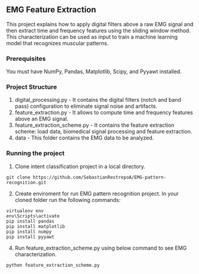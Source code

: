 ## EMG Feature Extraction

This project explains how to apply digital filters above a raw EMG signal and then extract time and frequency features using 
the sliding window method. This characterization can be used as input to train a machine learning model that recognizes muscular patterns.


### Prerequisites
You must have NumPy, Pandas, Matplotlib, Scipy, and  Pyyawt installed.

### Project Structure

1. digital_processing.py - It contains the digital filters (notch and band pass) configuration to eliminate signal noise and artifacts.
2. feature_extraction.py - It allows to compute time and frequency features above an EMG signal.
3. feature_extraction_scheme.py - It contains the feature extraction scheme: load data, biomedical signal processing and feature extraction.
4. data - This folder contains the EMG data to be analyzed.

### Running the project

1. Clone intent classification project in a local directory.
```
git clone https://github.com/SebastianRestrepoA/EMG-pattern-recognition.git
```

2. Create enviroment for run EMG pattern recognition project. In your cloned folder run the following commands:
```
virtualenv env
env\Scripts\activate
pip install pandas
pip install matplotlib
pip install numpy
pip install pyyawt 
```

4. Run feature_extraction_scheme.py using below command to see EMG characterization.
```
python feature_extraction_scheme.py
```

